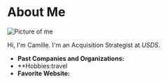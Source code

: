 # About Me

![Picture of me]()

Hi, I'm Camille. I'm an Acquisition Strategist at *USDS*.

- **Past Companies and Organizations:**
- **Hobbies:travel
- **Favorite Website:** []()
